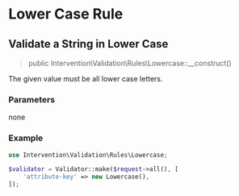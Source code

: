 # Lower Case Rule
## Validate a String in Lower Case

> public Intervention\Validation\Rules\Lowercase::__construct()

The given value must be all lower case letters.

### Parameters

none

### Example

```php
use Intervention\Validation\Rules\Lowercase;

$validator = Validator::make($request->all(), [
    'attribute-key' => new Lowercase(),
]);
```


